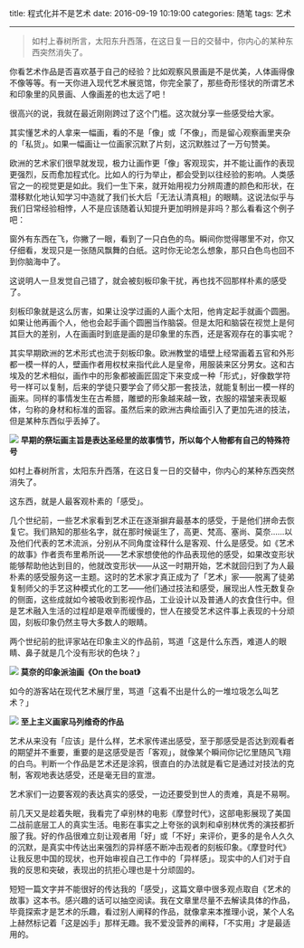 title: 程式化并不是艺术
date: 2016-09-19 10:19:00
categories: 随笔
tags: 艺术

---

> 如村上春树所言，太阳东升西落，在这日复一日的交替中，你内心的某种东西突然消失了。

<!-- more -->

你看艺术作品是否喜欢基于自己的经验？比如观察风景画是不是优美，人体画得像不像等等。有一天你进入现代艺术展览馆，你完全蒙了，那些奇形怪状的所谓艺术和印象里的风景画、人像画差的也太远了吧！

很高兴的说，我就在最近刚刚跨过了这个门槛。这次就分享一些感受给大家。

其实懂艺术的人拿来一幅画，看的不是「像」或「不像」，而是留心观察画里夹杂的「私货」。如果一幅画让一位画家沉默了片刻，这沉默胜过了一万句赞美。

欧洲的艺术家们很早就发现，极力让画作更「像」客观现实，并不能让画作的表现更强烈，反而愈加程式化。比如人的行为举止，都会受到以往经验的影响。人类感官之一的视觉更是如此。我们一生下来，就开始用视力分辨周遭的颜色和形状，在潜移默化地认知学习中造就了我们长大后「无法认清真相」的眼睛。这说法似乎与我们日常经验相悖，人不是应该随着认知提升更加明辨是非吗？那么看看这个例子吧：

窗外有东西在飞，你撇了一眼，看到了一只白色的鸟。瞬间你觉得哪里不对，你又仔细看，发现只是一张随风飘舞的白纸。这时你无论怎么想象，那只白色鸟也回不到你脑海中了。

这说明人一旦发觉自己错了，就会被刻板印象干扰，再也找不回那样朴素的感受了。

刻板印象就是这么厉害，如果让没学过画的人画个太阳，他肯定起手就画个圆圈。如果让他再画个人，他也会起手画个圆圈当作脑袋。但是太阳和脑袋在视觉上是何其巨大的差别，人在画画时到底是画的是印象里的东西，还是客观存在的事实呢？

其实早期欧洲的艺术形式也流于刻板印象。欧洲教堂的墙壁上经常画着五官和外形都一模一样的人，壁画作者用权杖来指代此人是皇帝，用服装来区分男女。这和古埃及的艺术相似，画作中的形象都被画匠固定下来变成一种「形式」，好像数学符号一样可以复制，后来的学徒只要学会了师父那一套技法，就能复制出一模一样的画来。同样的事情发生在古希腊，雕塑的形象越来越一致，衣服的褶皱来表现躯体，匀称的身材和标准的面容。虽然后来的欧洲古典绘画引入了更加先进的技法，但是某种东西似乎丢掉了。

![](http://ww4.sinaimg.cn/large/4a41845fjw1f7yt8q7q8zj20j608gmz1.jpg)
**早期的祭坛画主旨是表达圣经里的故事情节，所以每个人物都有自己的特殊符号**

如村上春树所言，太阳东升西落，在这日复一日的交替中，你内心的某种东西突然消失了。

这东西，就是人最客观朴素的「感受」。

几个世纪前，一些艺术家看到艺术正在逐渐摒弃最基本的感受，于是他们拼命去恢复它。我们熟知的那些名字，就在那时候诞生了，高更、梵高、塞尚、莫奈……以及他们代表的艺术流派，分别从不同角度诠释什么是客观、什么是感受。如《艺术的故事》作者贡布里希所说——艺术家想使他的作品表现他的感受，如果改变形状能够帮助他达到目的，他就改变形状——从这一时期开始，艺术就回归到了为人最朴素的感受服务这一主题。这时的艺术家才真正成为了「艺术」家——脱离了徒弟复制师父的手艺这种模式化的工艺——他们通过技法和感受，展现出人性无数复杂的侧面，这些成就如今被吸收到影视作品，工业设计以及普通人的衣食住行中。但是艺术融入生活的过程却是艰辛而缓慢的，世人在接受艺术这件事上表现的十分顽固，刻板印象仍然主导大多数人的眼睛。

两个世纪前的批评家站在印象主义的作品前，骂道「这是什么东西，难道人的眼睛、鼻子就是几个没有形状的色块？」

![](http://ww1.sinaimg.cn/large/4a41845fjw1f7yt5tb24oj20je0laq6u.jpg)
**莫奈的印象派油画《On the boat》**

如今的游客站在现代艺术展厅里，骂道「这看不出是什么的一堆垃圾怎么叫艺术？」

![](http://ww2.sinaimg.cn/large/4a41845fjw1f7yt829rn5j20go0godhm.jpg)
**至上主义画家马列维奇的作品**

艺术从来没有「应该」是什么样，艺术家传递出感受，至于那感受是否达到观看者的期望并不重要，重要的是这感受是否「客观」，就像某个瞬间你记忆里随风飞翔的白鸟。判断一个作品是艺术还是涂鸦，很直白的办法就是看它是通过对技法的克制，客观地表达感受，还是毫无目的宣泄。

艺术家们一边要客观的表达真实的感受，一边还要受到世人的责难，真是不易啊。

前几天又是趁着失眠，我看完了卓别林的电影《摩登时代》，这部电影展现了美国二战前底层工人的真实生活。电影在事实之上夸张的讽刺和卓别林优秀的演技都折服了我。好的作品很难立刻让观者用「好」或「不好」来评价，更多的是令人久久的沉默，是真实中传达出来强烈的异样感不断冲击观者的刻板印象。《摩登时代》让我反思中国的现状，也开始审视自己工作中的「异样感」。现实中的人们对于自我的反思和突破，表现出的抗拒心理也是十分顽固的。

短短一篇文字并不能很好的传达我的「感受」，这篇文章中很多观点取自《艺术的故事》这本书。感兴趣的话可以抽空阅读。我在文章里尽量不去解读具体的作品，毕竟探索才是艺术的乐趣，看过别人阐释的作品，就像拿来本推理小说，某个人名上赫然标记着「这是凶手」那样无趣。我不爱没营养的阐释，「不实用」才是最适用的。

